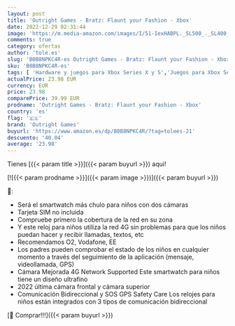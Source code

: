```yaml
---
layout: post
title: 'Outright Games - Bratz: Flaunt your Fashion - Xbox'
date: 2022-12-29 02:31:44
image: 'https://m.media-amazon.com/images/I/51-IexHABPL._SL500_._SL400_.jpg'
comments: true
category: ofertas
author: 'tole.es'
slug: 'B0B8NPKC4R-es Outright Games - Bratz: Flaunt your Fashion - Xbox'
sku: 'B0B8NPKC4R-es'
tags: [ 'Hardware y juegos para Xbox Series X y S','Juegos para Xbox Series X y S','Videojuegos','outright games','xbox','🇪🇸', ]
actualPrice: 23.98 EUR
currency: EUR
price: 23.98
comparePrice: 39.99 EUR
prodname: 'Outright Games - Bratz: Flaunt your Fashion - Xbox'
country: 'es'
flag: '🇪🇸'
brand: 'Outright Games'
buyurl: 'https://www.amazon.es/dp/B0B8NPKC4R/?tag=tolees-21'
descuento: '40.04'
average: '23.98'
---
```


Tienes [{{< param title >}}]({{< param buyurl >}}) aqui!

[![{{< param prodname >}}]({{< param image >}})]({{< param buyurl >}})

🔎:

- Será el smartwatch más chulo para niños con dos cámaras
- Tarjeta SIM no incluida
- Compruebe primero la cobertura de la red en su zona
- Y este reloj para niños utiliza la red 4G sin problemas para que los niños puedan hacer y recibir llamadas, textos, etc
- Recomendamos O2, Vodafone, EE
- Los padres pueden comprobar el estado de los niños en cualquier momento a través del seguimiento de la aplicación (mensaje, videollamada, GPS)
- Cámara Mejorada 4G Network Supported Este smartwatch para niños tiene un diseño ultrafino
- 2022 última cámara frontal y cámara superior
- Comunicación Bidireccional y SOS GPS Safety Care Los relojes para niños están integrados con 3 tipos de comunicación bidireccional

[🛒 Comprar!!!]({{< param buyurl >}})
